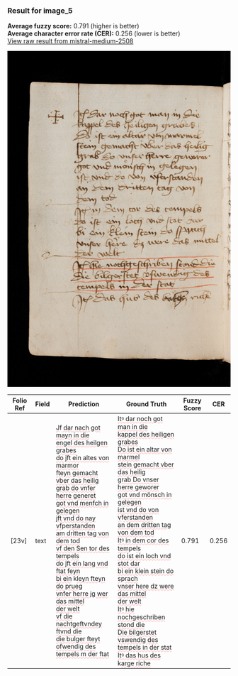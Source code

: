 ### Result for image_5
**Average fuzzy score:** 0.791 (higher is better)<br>**Average character error rate (CER):** 0.256 (lower is better)<br>[View raw result from mistral-medium-2508](https://github.com/RISE-UNIBAS/humanities_data_benchmark/blob/main/results/2025-10-24/T0295/request_T0295_image_5.json)

<img src="https://github.com/RISE-UNIBAS/humanities_data_benchmark/blob/main/benchmarks/medieval_manuscripts/images/image_5.jpg?raw=true" alt="image_5" width="800px">

<style>
.diff { text-decoration: underline; text-decoration-color: #ffcccc; text-decoration-style: wavy; }
</style>

| Folio Ref | Field | Prediction | Ground Truth | Fuzzy Score | CER |
|-----------|-------|------------|--------------|-------------|-----|
| [23v] | text | <span class="diff">J</span>f<span class="diff"> dar nach got mayn in die<br> engel des heilgen grabes<br> do jft ein altes von marmor<br> fteyn gemacht vber das heilig<br> grab do vnfer herre generet<br> got vnd menfch in gelegen<br> jft vnd do nay vf</span>pe<span class="diff">rstanden<br> am dritten tag von<br> dem tod<br> vf den Sen tor des tem</span>p<span class="diff">els<br> do jft ein lang vnd ftat feyn<br> bi ein</span> k<span class="diff">leyn fteyn do prueg<br> vnfer herre jg wer das mittel<br> der welt<br> vf die nachtgeftvndey ftvnd die<br> die bulger fteyt ofwendig des<br> tempels m der ftat</span> | <span class="diff">Itꝰ dar noch got man in die<br> kappel des heiligen grabes<br> Do ist ein altar von marmel<br> stein gemacht vber das heilig<br> grab Do vnser herre geworer<br> got vnd mönsch in gelegen<br> ist vnd do von v</span>f<span class="diff">erstanden<br> an dem dritten tag von dem tod<br> Itꝰ in dem cor des tem</span>pe<span class="diff">ls<br> do ist ein loch vnd stot dar<br> bi ein klein stein do s</span>p<span class="diff">rach<br> vnser here dz were das mittel<br> der welt<br> Itꝰ hie nochgeschriben stond die<br> Die bilgerstet vswendig des<br> tempels in der stat<br> Itꝰ das hus des</span> k<span class="diff">arge riche</span> | 0.791 | 0.256 |
